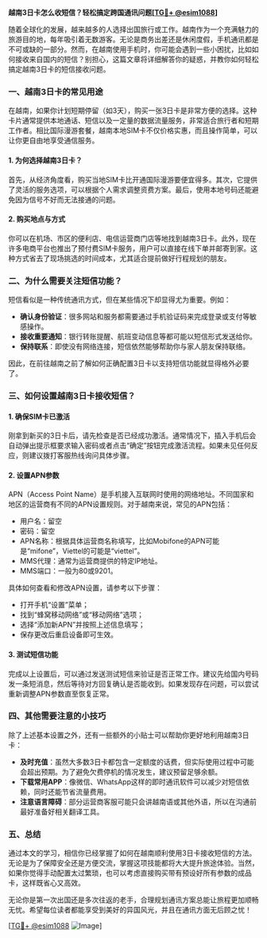 **越南3日卡怎么收短信？轻松搞定跨国通讯问题[[TG💪+ @esim1088](https://t.me/s/esim1088)]**

随着全球化的发展，越来越多的人选择出国旅行或工作。越南作为一个充满魅力的旅游目的地，每年吸引着无数游客。无论是商务出差还是休闲度假，手机通讯都是不可或缺的一部分。然而，在越南使用手机时，你可能会遇到一些小困扰，比如如何接收来自国内的短信？别担心，这篇文章将详细解答你的疑惑，并教你如何轻松搞定越南3日卡的短信接收问题。

### 一、越南3日卡的常见用途

在越南，如果你计划短期停留（如3天），购买一张3日卡是非常方便的选择。这种卡片通常提供本地通话、短信以及一定量的数据流量服务，非常适合旅行者和短期工作者。相比国际漫游套餐，越南本地SIM卡不仅价格实惠，而且操作简单，可以让你更自由地享受通信服务。

#### 1. 为何选择越南3日卡？
首先，从经济角度看，购买当地SIM卡比开通国际漫游要便宜得多。其次，它提供了灵活的服务选项，可以根据个人需求调整资费方案。最后，使用本地号码还能避免因为信号不好而无法接通的问题。

#### 2. 购买地点与方式
你可以在机场、市区的便利店、电信运营商门店等地找到越南3日卡。此外，现在许多电商平台也推出了预付费SIM卡服务，用户可以直接在线下单并邮寄到家。这种方式省去了现场挑选的时间成本，尤其适合提前做好行程规划的朋友。

### 二、为什么需要关注短信功能？

短信看似是一种传统通讯方式，但在某些情况下却显得尤为重要。例如：
- **确认身份验证**：很多网站和服务都需要通过手机验证码来完成登录或支付等敏感操作。
- **接收重要通知**：银行转账提醒、航班变动信息等都可能以短信形式发送给你。
- **保持联系**：即使没有网络连接，短信依然能够帮助你与家人朋友保持联络。

因此，在前往越南之前了解如何正确配置3日卡以支持短信功能就显得格外必要了。

### 三、如何设置越南3日卡接收短信？

#### 1. 确保SIM卡已激活
刚拿到新买的3日卡后，请先检查是否已经成功激活。通常情况下，插入手机后会自动弹出提示框要求输入密码或者点击“确定”按钮完成激活流程。如果未见任何反应，则建议拨打客服热线询问具体步骤。

#### 2. 设置APN参数
APN（Access Point Name）是手机接入互联网时使用的网络地址。不同国家和地区的运营商有不同的APN设置规则。对于越南来说，常见的APN包括：
- 用户名：留空
- 密码：留空
- APN名称：根据具体运营商名称填写，比如Mobifone的APN可能是“mifone”，Viettel的可能是“viettel”。
- MMS代理：通常为运营商提供的特定IP地址。
- MMS端口：一般为80或9201。

具体如何查看和修改APN设置，请参考以下步骤：
- 打开手机“设置”菜单；
- 找到“蜂窝移动网络”或“移动网络”选项；
- 选择“添加新APN”并按照上述信息填写；
- 保存更改后重启设备即可生效。

#### 3. 测试短信功能
完成以上设置后，可以通过发送测试短信来验证是否正常工作。建议先给国内号码发一条短消息，然后等待对方回复确认是否能收到。如果发现存在问题，可以尝试重新调整APN参数直至恢复正常。

### 四、其他需要注意的小技巧

除了上述基本设置之外，还有一些额外的小贴士可以帮助你更好地利用越南3日卡：
- **及时充值**：虽然大多数3日卡都包含一定额度的话费，但实际使用过程中可能会超出预期。为了避免欠费停机的情况发生，建议预留足够余额。
- **下载常用APP**：像微信、WhatsApp这样的即时通讯软件可以减少对短信依赖，同时还能节省流量费用。
- **注意语言障碍**：部分运营商客服可能只会讲越南语或其他外语，所以在沟通前最好准备好相关翻译工具。

### 五、总结

通过本文的学习，相信你已经掌握了如何在越南顺利使用3日卡接收短信的方法。无论是为了保障安全还是方便交流，掌握这项技能都将大大提升旅途体验。当然，如果你觉得手动配置太过繁琐，也可以考虑直接购买带有预设好所有参数的成品卡，这样既省心又高效。

无论你是第一次出国还是多次往返的老手，合理规划通讯方案总能让旅程更加顺畅无忧。希望每位读者都能享受到美好的异国风光，并且在通讯方面无后顾之忧！

[[TG💪+ @esim1088](https://t.me/s/esim1088) ![Image](https://i.postimg.cc/4NQfJmqS/Snipaste-2025-05-13-00-14-12.png)]